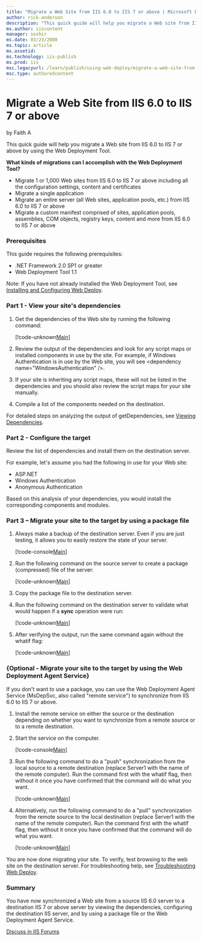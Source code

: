 ```yaml
---
title: "Migrate a Web Site from IIS 6.0 to IIS 7 or above | Microsoft Docs"
author: rick-anderson
description: "This quick guide will help you migrate a Web site from IIS 6.0 to IIS 7 or above by using the Web Deployment Tool. What kinds of migrations can I accomplish..."
ms.author: iiscontent
manager: soshir
ms.date: 03/23/2008
ms.topic: article
ms.assetid: 
ms.technology: iis-publish
ms.prod: iis
msc.legacyurl: /learn/publish/using-web-deploy/migrate-a-web-site-from-iis-60-to-iis-7-or-above
msc.type: authoredcontent
---
```

Migrate a Web Site from IIS 6.0 to IIS 7 or above
====================
by Faith A

This quick guide will help you migrate a Web site from IIS 6.0 to IIS 7 or above by using the Web Deployment Tool.

**What kinds of migrations can I accomplish with the Web Deployment Tool?**

- Migrate 1 or 1,000 Web sites from IIS 6.0 to IIS 7 or above including all the configuration settings, content and certificates
- Migrate a single application
- Migrate an entire server (all Web sites, application pools, etc.) from IIS 6.0 to IIS 7 or above
- Migrate a custom manifest comprised of sites, application pools, assemblies, COM objects, registry keys, content and more from IIS 6.0 to IIS 7 or above

### Prerequisites

This guide requires the following prerequisites:

- .NET Framework 2.0 SP1 or greater
- Web Deployment Tool 1.1

Note: If you have not already installed the Web Deployment Tool, see [Installing and Configuring Web Deploy](../../install/installing-publishing-technologies/installing-and-configuring-web-deploy.md "Installing Web Deploy").

### Part 1 - View your site's dependencies

1. Get the dependencies of the Web site by running the following command:  

    [!code-unknown[Main](migrate-a-web-site-from-iis-60-to-iis-7-or-above/samples/sample-127153-1.unknown)]
2. Review the output of the dependencies and look for any script maps or installed components in use by the site. For example, if Windows Authentication is in use by the Web site, you will see &lt;dependency name="WindowsAuthentication" /&gt;.
3. If your site is inheriting any script maps, these will not be listed in the dependencies and you should also review the script maps for your site manually.
4. Compile a list of the components needed on the destination.

For detailed steps on analyzing the output of getDependencies, see [Viewing Dependencies](https://technet.microsoft.com/en-us/library/dd569091(WS.10).aspx "Viewing Dependencies").

### Part 2 - Configure the target

Review the list of dependencies and install them on the destination server.

For example, let's assume you had the following in use for your Web site:

- ASP.NET
- Windows Authentication
- Anonymous Authentication

Based on this analysis of your dependencies, you would install the corresponding components and modules.

### Part 3 – Migrate your site to the target by using a package file

1. Always make a backup of the destination server. Even if you are just testing, it allows you to easily restore the state of your server.  

    [!code-console[Main](migrate-a-web-site-from-iis-60-to-iis-7-or-above/samples/sample2.cmd)]
2. Run the following command on the source server to create a package (compressed) file of the server:  

    [!code-unknown[Main](migrate-a-web-site-from-iis-60-to-iis-7-or-above/samples/sample-127153-3.unknown)]
3. Copy the package file to the destination server.
4. Run the following command on the destination server to validate what would happen if a **sync** operation were run:  

    [!code-unknown[Main](migrate-a-web-site-from-iis-60-to-iis-7-or-above/samples/sample-127153-4.unknown)]
5. After verifying the output, run the same command again without the whatif flag:  

    [!code-unknown[Main](migrate-a-web-site-from-iis-60-to-iis-7-or-above/samples/sample-127153-5.unknown)]

### {Optional - Migrate your site to the target by using the Web Deployment Agent Service}

If you don't want to use a package, you can use the Web Deployment Agent Service (MsDepSvc, also called "remote service") to synchronize from IIS 6.0 to IIS 7 or above.

1. Install the remote service on either the source or the destination depending on whether you want to synchronize from a remote source or to a remote destination.
2. Start the service on the computer.  

    [!code-console[Main](migrate-a-web-site-from-iis-60-to-iis-7-or-above/samples/sample6.cmd)]
3. Run the following command to do a "push" synchronization from the local source to a remote destination (replace Server1 with the name of the remote computer). Run the command first with the whatif flag, then without it once you have confirmed that the command will do what you want.  

    [!code-unknown[Main](migrate-a-web-site-from-iis-60-to-iis-7-or-above/samples/sample-127153-7.unknown)]
4. Alternatively, run the following command to do a "pull" synchronization from the remote source to the local destination (replace Server1 with the name of the remote computer). Run the command first with the whatif flag, then without it once you have confirmed that the command will do what you want.  

    [!code-unknown[Main](migrate-a-web-site-from-iis-60-to-iis-7-or-above/samples/sample-127153-8.unknown)]

You are now done migrating your site. To verify, test browsing to the web site on the destination server. For troubleshooting help, see [Troubleshooting Web Deploy](../troubleshooting-web-deploy/troubleshooting-web-deploy.md "Troubleshooting Web Deploy").

### Summary

You have now synchronized a Web site from a source IIS 6.0 server to a destination IIS 7 or above server by viewing the dependencies, configuring the destination IIS server, and by using a package file or the Web Deployment Agent Service.
  
  
[Discuss in IIS Forums](https://forums.iis.net/1144.aspx)